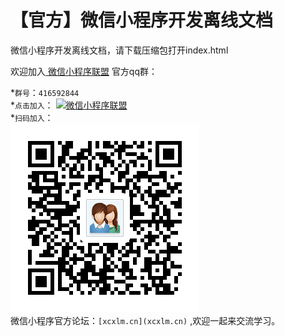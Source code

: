 【官方】微信小程序开发离线文档
=======
  微信小程序开发离线文档，请下载压缩包打开index.html

  欢迎加入[ 微信小程序联盟](http://www.xcxlm.cn) 官方qq群：  
  
*`群号`：`416592844`  
*`点击加入`：
<a target="_blank" href="http://shang.qq.com/wpa/qunwpa?idkey=4d8759cb360a8b0818e073a892deb67419da55f88a724cb6f131893de7e94168"><img border="0" src="http://pub.idqqimg.com/wpa/images/group.png" alt="微信小程序联盟" title="微信小程序联盟"></a>  
*`扫码加入`：  
![alt](8cm.png)  
微信小程序官方论坛：`[xcxlm.cn](xcxlm.cn)` ,欢迎一起来交流学习。
